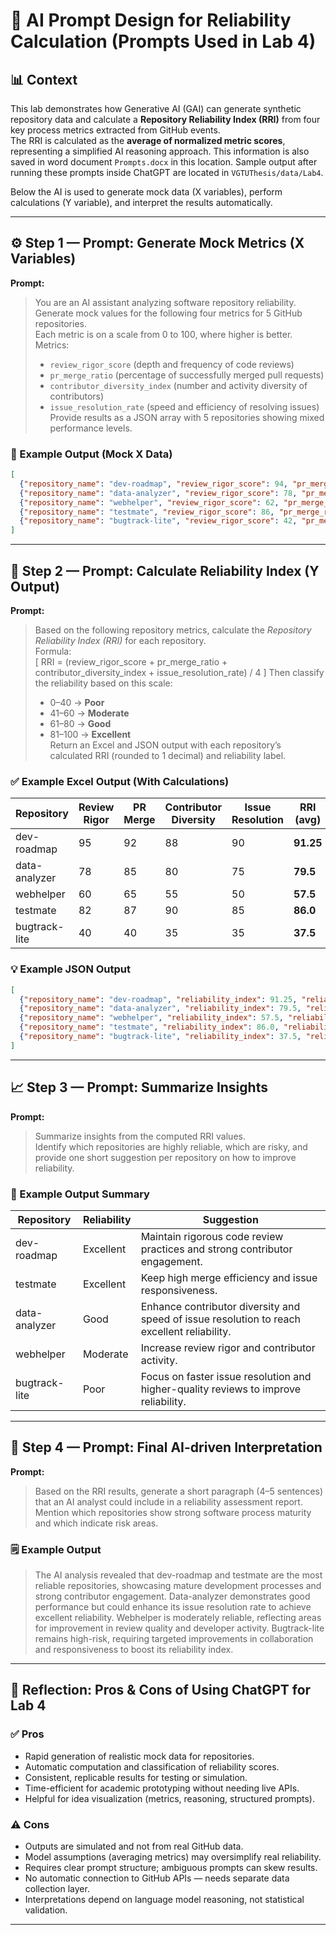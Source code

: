 # 🧠 AI Prompt Design for Reliability Calculation (Prompts Used in Lab 4)

## 📊 Context
This lab demonstrates how Generative AI (GAI) can generate synthetic repository data and calculate a **Repository Reliability Index (RRI)** from four key process metrics extracted from GitHub events.  
The RRI is calculated as the **average of normalized metric scores**, representing a simplified AI reasoning approach. This information is also saved in word document `Prompts.docx` in this location. Sample output after running these prompts inside ChatGPT are located in `VGTUThesis/data/Lab4`. 

Below the AI is used to generate mock data (X variables), perform calculations (Y variable), and interpret the results automatically.

---

## ⚙️ Step 1 — Prompt: Generate Mock Metrics (X Variables)

**Prompt:**
> You are an AI assistant analyzing software repository reliability.  
> Generate mock values for the following four metrics for 5 GitHub repositories.  
> Each metric is on a scale from 0 to 100, where higher is better.  
> Metrics:
> - `review_rigor_score` (depth and frequency of code reviews)  
> - `pr_merge_ratio` (percentage of successfully merged pull requests)  
> - `contributor_diversity_index` (number and activity diversity of contributors)  
> - `issue_resolution_rate` (speed and efficiency of resolving issues)  
> Provide results as a JSON array with 5 repositories showing mixed performance levels.

### 🧾 Example Output (Mock X Data)

```json
[
  {"repository_name": "dev-roadmap", "review_rigor_score": 94, "pr_merge_ratio": 91, "contributor_diversity_index": 89, "issue_resolution_rate": 93},
  {"repository_name": "data-analyzer", "review_rigor_score": 78, "pr_merge_ratio": 82, "contributor_diversity_index": 79, "issue_resolution_rate": 74},
  {"repository_name": "webhelper", "review_rigor_score": 62, "pr_merge_ratio": 68, "contributor_diversity_index": 60, "issue_resolution_rate": 58},
  {"repository_name": "testmate", "review_rigor_score": 86, "pr_merge_ratio": 90, "contributor_diversity_index": 88, "issue_resolution_rate": 84},
  {"repository_name": "bugtrack-lite", "review_rigor_score": 42, "pr_merge_ratio": 55, "contributor_diversity_index": 50, "issue_resolution_rate": 39}
]
```

---

## 🧮 Step 2 — Prompt: Calculate Reliability Index (Y Output)

**Prompt:**
> Based on the following repository metrics, calculate the *Repository Reliability Index (RRI)* for each repository.  
> Formula:  
> \[
> RRI = (review\_rigor\_score + pr\_merge\_ratio + contributor\_diversity\_index + issue\_resolution\_rate) / 4
> \]
> Then classify the reliability based on this scale:
> - 0–40 → **Poor**
> - 41–60 → **Moderate**
> - 61–80 → **Good**
> - 81–100 → **Excellent**  
> Return an Excel and JSON output with each repository’s calculated RRI (rounded to 1 decimal) and reliability label.

### ✅ Example Excel Output (With Calculations)

| Repository | Review Rigor | PR Merge | Contributor Diversity | Issue Resolution | RRI (avg) | Reliability |
|-------------|------------------|-------------|------------------|--------------|------------|--------------|
| dev-roadmap | 95 | 92 | 88 | 90 | **91.25** | **Excellent** |
| data-analyzer | 78 | 85 | 80 | 75 | **79.5** | **Good** |
| webhelper | 60 | 65 | 55 | 50 | **57.5** | **Moderate** |
| testmate | 82 | 87 | 90 | 85 | **86.0** | **Excellent** |
| bugtrack-lite | 40 | 40 | 35 | 35 | **37.5** | **Poor** |

### 💡 Example JSON Output

```json
[
  {"repository_name": "dev-roadmap", "reliability_index": 91.25, "reliability_level": "Excellent"},
  {"repository_name": "data-analyzer", "reliability_index": 79.5, "reliability_level": "Good"},
  {"repository_name": "webhelper", "reliability_index": 57.5, "reliability_level": "Moderate"},
  {"repository_name": "testmate", "reliability_index": 86.0, "reliability_level": "Excellent"},
  {"repository_name": "bugtrack-lite", "reliability_index": 37.5, "reliability_level": "Poor"}
]
```

---

## 📈 Step 3 — Prompt: Summarize Insights

**Prompt:**
> Summarize insights from the computed RRI values.  
> Identify which repositories are highly reliable, which are risky, and provide one short suggestion per repository on how to improve reliability.

### 🧩 Example Output Summary

| Repository | Reliability | Suggestion |
|-------------|--------------|-------------|
| dev-roadmap | Excellent | Maintain rigorous code review practices and strong contributor engagement. |
| testmate | Excellent | Keep high merge efficiency and issue responsiveness. |
| data-analyzer | Good | Enhance contributor diversity and speed of issue resolution to reach excellent reliability. |
| webhelper | Moderate | Increase review rigor and contributor activity. |
| bugtrack-lite | Poor | Focus on faster issue resolution and higher-quality reviews to improve reliability. |

---

## 🧠 Step 4 — Prompt: Final AI-driven Interpretation

**Prompt:**
> Based on the RRI results, generate a short paragraph (4–5 sentences) that an AI analyst could include in a reliability assessment report.  
> Mention which repositories show strong software process maturity and which indicate risk areas.

### 🗒️ Example Output

> The AI analysis revealed that dev-roadmap and testmate are the most reliable repositories, showcasing mature development processes and strong contributor engagement. Data-analyzer demonstrates good performance but could enhance its issue resolution rate to achieve excellent reliability. Webhelper is moderately reliable, reflecting areas for improvement in review quality and developer activity. Bugtrack-lite remains high-risk, requiring targeted improvements in collaboration and responsiveness to boost its reliability index.

---

## 📘 Reflection: Pros & Cons of Using ChatGPT for Lab 4

### ✅ **Pros**
- Rapid generation of realistic mock data for repositories.
- Automatic computation and classification of reliability scores.
- Consistent, replicable results for testing or simulation.
- Time-efficient for academic prototyping without needing live APIs.
- Helpful for idea visualization (metrics, reasoning, structured prompts).

### ⚠️ **Cons**
- Outputs are simulated and not from real GitHub data.
- Model assumptions (averaging metrics) may oversimplify real reliability.
- Requires clear prompt structure; ambiguous prompts can skew results.
- No automatic connection to GitHub APIs — needs separate data collection layer.
- Interpretations depend on language model reasoning, not statistical validation.

---
